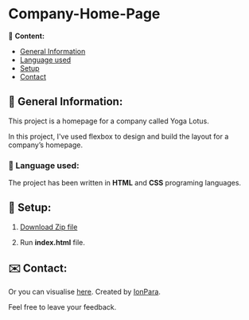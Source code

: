 # Company-Home-Page

📃 **Content:**
- [General Information ](#general-Information)
- [Language used](#language-used)
- [Setup](#setup)
- [Contact](#contact)

 ## 📑 General Information:
This project is a homepage for a company called Yoga Lotus.

In this project, I've used flexbox to design and build the layout for a company’s homepage.

### 🔣 Language used:

The project has been written in **HTML** and **CSS** programing languages.

## 📘 Setup:

1. [Download Zip file](https://github.com/IonPara/Company-Home-Page/archive/refs/heads/main.zip)

2. Run **index.html** file.
## ✉️ Contact:

Or you can visualise [here](https://ionpara.github.io./).
Created by [IonPara](https://github.com/IonPara).

Feel free to leave your feedback.


